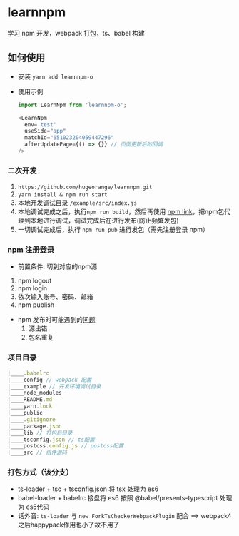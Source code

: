 # learnnpm
学习 npm 开发，webpack 打包，ts、babel 构建

## 如何使用
- 安装 `yarn add learnnpm-o`
- 使用示例
  
  ```js
  import LearnNpm from 'learnnpm-o';

  <LearnNpm
    env='test'
    useSide="app"
    matchId="651023204059447296"
    afterUpdatePage={() => {}} // 页面更新后的回调 
  />
  ```

### 二次开发
1. `https://github.com/hugeorange/learnnpm.git`
2. `yarn install & npm run start`
3. 本地开发调试目录 `/example/src/index.js`
4. 本地调试完成之后，执行`npm run build`，然后再使用 [npm link](https://github.com/atian25/blog/issues/17)，把npm包代理到本地进行调试，调试完成后在进行发布(防止频繁发包)
5. 一切调试完成后，执行 `npm run pub` 进行发包（需先注册登录 npm）

### npm 注册登录
- 前置条件: 切到对应的npm源
1. npm logout 
2. npm login 
3. 依次输入账号、密码、邮箱 
4. npm publish 
- npm 发布时可能遇到的[问题](https://blog.csdn.net/mrchengzp/article/details/78358994)
  1. 源出错
  2. 包名重复

### 项目目录
```js
|____.babelrc
|____config // webpack 配置
|____example // 开发环境调试目录
|____node_modules 
|____README.md
|____yarn.lock
|____public 
|____.gitignore
|____package.json
|____lib // 打包后目录
|____tsconfig.json // ts配置
|____postcss.config.js // postcss配置
|____src // 组件源码
```
### 打包方式（该分支）
- ts-loader + tsc + tsconfig.json 将 tsx 处理为 es6
- babel-loader + babelrc 接盘将 es6 按照 @babel/presents-typescript 处理为 es5代码
- 话外音: `ts-loader` 与 `new ForkTsCheckerWebpackPlugin` 配合 ==> webpack4之后happypack作用也小了故不用了